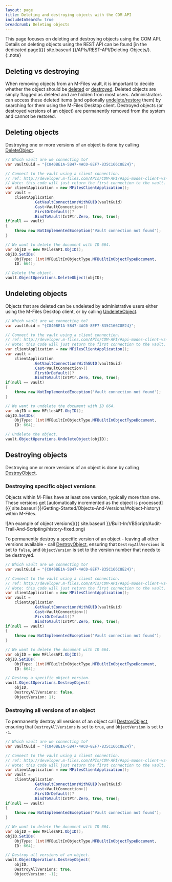 ```yaml
---
layout: page
title: Deleting and destroying objects with the COM API
includeInSearch: true
breadcrumb: Deleting objects
---
```


This page focuses on deleting and destroying objects using the COM API.  Details on deleting objects using the REST API can be found [in the dedicated page]({{ site.baseurl }}/APIs/REST-API/Deleting-Objects/).
{:.note}

## Deleting vs destroying

When removing objects from an M-Files vault, it is important to decide whether the object should be [deleted](#deleting-objects) or [destroyed](#destroying-objects).  Deleted objects are simply flagged as deleted and are hidden from most users.  Administrators can access these deleted items (and optionally [undelete/restore](#undeleting-objects) them) by searching for them using the M-Files Desktop client.  Destroyed objects (or destroyed versions of an object) are permanently removed from the system and cannot be restored.

## Deleting objects

Destroying one or more versions of an object is done by calling [DeleteObject](https://www.m-files.com/api/documentation/latest/index.html#MFilesAPI~VaultObjectOperations~DeleteObject.html).

```csharp
// Which vault are we connecting to?
var vaultGuid = "{C840BE1A-5B47-4AC0-8EF7-835C166C8E24}";

// Connect to the vault using a client connection.
// ref: http://developer.m-files.com/APIs/COM-API/#api-modes-client-vs-server
// Note: this code will just return the first connection to the vault.
var clientApplication = new MFilesClientApplication();
var vault =
	clientApplication
			.GetVaultConnectionsWithGUID(vaultGuid)
			.Cast<VaultConnection>()
			.FirstOrDefault()?
			.BindToVault(IntPtr.Zero, true, true);
if(null == vault)
{
	throw new NotImplementedException("Vault connection not found");
}

// We want to delete the document with ID 664.
var objID = new MFilesAPI.ObjID();
objID.SetIDs( 
	ObjType: (int)MFBuiltInObjectType.MFBuiltInObjectTypeDocument,
	ID: 664);

// Delete the object.
vault.ObjectOperations.DeleteObject(objID);
```

## Undeleting objects

Objects that are deleted can be undeleted by administrative users either using the M-Files Desktop client, or by calling [UndeleteObject](https://www.m-files.com/api/documentation/latest/index.html#MFilesAPI~VaultObjectOperations~UndeleteObject.html).

```csharp
// Which vault are we connecting to?
var vaultGuid = "{C840BE1A-5B47-4AC0-8EF7-835C166C8E24}";

// Connect to the vault using a client connection.
// ref: http://developer.m-files.com/APIs/COM-API/#api-modes-client-vs-server
// Note: this code will just return the first connection to the vault.
var clientApplication = new MFilesClientApplication();
var vault =
	clientApplication
			.GetVaultConnectionsWithGUID(vaultGuid)
			.Cast<VaultConnection>()
			.FirstOrDefault()?
			.BindToVault(IntPtr.Zero, true, true);
if(null == vault)
{
	throw new NotImplementedException("Vault connection not found");
}

// We want to undelete the document with ID 664.
var objID = new MFilesAPI.ObjID();
objID.SetIDs( 
	ObjType: (int)MFBuiltInObjectType.MFBuiltInObjectTypeDocument,
	ID: 664);

// Undelete the object.
vault.ObjectOperations.UndeleteObject(objID);
```

## Destroying objects

Destroying one or more versions of an object is done by calling [DestroyObject](https://www.m-files.com/api/documentation/latest/index.html#MFilesAPI~VaultObjectOperations~DestroyObject.html).

### Destroying specific object versions

Objects within M-Files have at least one version, typically more than one.  These versions get [automatically incremented as the object is processed]({{ site.baseurl }}/Getting-Started/Objects-And-Versions/#object-history) within M-Files.

![An example of object versions]({{ site.baseurl }}/Built-In/VBScript/Audit-Trail-And-Scripting/history-fixed.png)

To permanently destroy a specific version of an object - leaving all other versions available - call [DestroyObject](https://www.m-files.com/api/documentation/latest/index.html#MFilesAPI~VaultObjectOperations~DestroyObject.html), ensuring that `DestroyAllVersions` is set to `false`, and `ObjectVersion` is set to the version number that needs to be destroyed.

```csharp
// Which vault are we connecting to?
var vaultGuid = "{C840BE1A-5B47-4AC0-8EF7-835C166C8E24}";

// Connect to the vault using a client connection.
// ref: http://developer.m-files.com/APIs/COM-API/#api-modes-client-vs-server
// Note: this code will just return the first connection to the vault.
var clientApplication = new MFilesClientApplication();
var vault =
	clientApplication
			.GetVaultConnectionsWithGUID(vaultGuid)
			.Cast<VaultConnection>()
			.FirstOrDefault()?
			.BindToVault(IntPtr.Zero, true, true);
if(null == vault)
{
	throw new NotImplementedException("Vault connection not found");
}

// We want to delete the document with ID 664.
var objID = new MFilesAPI.ObjID();
objID.SetIDs( 
	ObjType: (int)MFBuiltInObjectType.MFBuiltInObjectTypeDocument,
	ID: 664);

// Destroy a specific object version.
vault.ObjectOperations.DestroyObject(
	objID,
	DestroyAllVersions: false,
	ObjectVersion: 1);
```

### Destroying all versions of an object

To permanently destroy all versions of an object call [DestroyObject](https://www.m-files.com/api/documentation/latest/index.html#MFilesAPI~VaultObjectOperations~DestroyObject.html), ensuring that `DestroyAllVersions` is set to `true`, and `ObjectVersion` is set to `-1`.

```csharp
// Which vault are we connecting to?
var vaultGuid = "{C840BE1A-5B47-4AC0-8EF7-835C166C8E24}";

// Connect to the vault using a client connection.
// ref: http://developer.m-files.com/APIs/COM-API/#api-modes-client-vs-server
// Note: this code will just return the first connection to the vault.
var clientApplication = new MFilesClientApplication();
var vault =
	clientApplication
			.GetVaultConnectionsWithGUID(vaultGuid)
			.Cast<VaultConnection>()
			.FirstOrDefault()?
			.BindToVault(IntPtr.Zero, true, true);
if(null == vault)
{
	throw new NotImplementedException("Vault connection not found");
}

// We want to delete the document with ID 664.
var objID = new MFilesAPI.ObjID();
objID.SetIDs( 
	ObjType: (int)MFBuiltInObjectType.MFBuiltInObjectTypeDocument,
	ID: 664);

// Destroy all versions of an object.
vault.ObjectOperations.DestroyObject(
	objID, 
	DestroyAllVersions: true,
	ObjectVersion: -1);
```